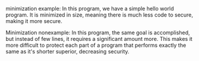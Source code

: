 minimization example: In this program, we have a simple hello world program. It is minimized in size, meaning there is much less code to secure, making it more secure. 

Minimization nonexample: In this program, the same goal is accomplished, but instead of few lines, it requires a significant amount more. This makes it more difficult to protect each part of a program that performs exactly the same as it's shorter superior, decreasing security. 
